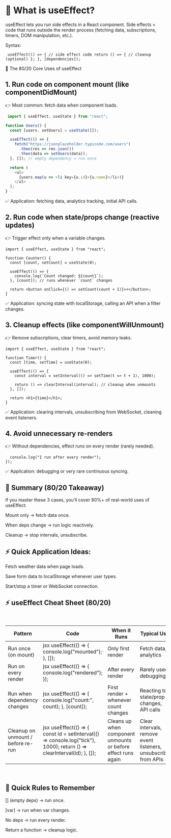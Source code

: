 # 🔑 What is useEffect?

useEffect lets you run side effects in a React component.
Side effects = code that runs outside the render process (fetching data, subscriptions, timers, DOM manipulation, etc.).

Syntax:

`` useEffect(() => {
  // side effect code
  return () => {
    // cleanup (optional)
  };
}, [dependencies]);``

🎯 The 80/20 Core Uses of useEffect
## 1. Run code on component mount (like componentDidMount)

👉 Most common: fetch data when component loads.
```javascript
 import { useEffect, useState } from "react";

function Users() {
  const [users, setUsers] = useState([]);

  useEffect(() => {
    fetch("https://jsonplaceholder.typicode.com/users")
      .then(res => res.json())
      .then(data => setUsers(data));
  }, []); // empty dependency = run once

  return (
    <ul>
      {users.map(u => <li key={u.id}>{u.name}</li>)}
    </ul>
  );
}
```


✅ Application: fetching data, analytics tracking, initial API calls.

## 2. Run code when state/props change (reactive updates)

👉 Trigger effect only when a variable changes.
```
import { useEffect, useState } from "react";

function Counter() {
  const [count, setCount] = useState(0);

  useEffect(() => {
    console.log(`Count changed: ${count}`);
  }, [count]); // runs whenever `count` changes

  return <button onClick={() => setCount(count + 1)}>+</button>;
}
```

✅ Application: syncing state with localStorage, calling an API when a filter changes.

## 3. Cleanup effects (like componentWillUnmount)

👉 Remove subscriptions, clear timers, avoid memory leaks.
```javacript
import { useEffect, useState } from "react";

function Timer() {
  const [time, setTime] = useState(0);

  useEffect(() => {
    const interval = setInterval(() => setTime(t => t + 1), 1000);

    return () => clearInterval(interval); // cleanup when unmounts
  }, []);

  return <h1>{time}</h1>;
}
```


✅ Application: clearing intervals, unsubscribing from WebSocket, cleaning event listeners.

## 4. Avoid unnecessary re-renders

👉 Without dependencies, effect runs on every render (rarely needed).

```useEffect(() => {
  console.log("I run after every render");
});
```


✅ Application: debugging or very rare continuous syncing.

## 📌 Summary (80/20 Takeaway)

If you master these 3 cases, you’ll cover 80%+ of real-world uses of useEffect:

Mount only → fetch data once.

When deps change → run logic reactively.

Cleanup → stop intervals, unsubscribe.

## ⚡ Quick Application Ideas:

Fetch weather data when page loads.

Save form data to localStorage whenever user types.

Start/stop a timer or WebSocket connection.



## ⚡ useEffect Cheat Sheet (80/20)
<br/>

|Pattern|	Code	|When it Runs	|Typical Use|
|-------|------|------------|------------|
|Run once (on mount)|	jsx useEffect(() => { console.log("mounted"); }, []);|	Only first render|	Fetch data, analytics|
|Run on every render|	jsx useEffect(() => { console.log("rendered"); });|	After every render	|Rarely used, debugging
|Run when dependency changes	|jsx useEffect(() => { console.log("count:", count); }, [count]);|	First render + whenever count changes|	Reacting to state/prop changes, API calls
|Cleanup on unmount / before re-run	|jsx useEffect(() => { const id = setInterval(() => console.log("tick"), 1000); return () => clearInterval(id); }, []);	|Cleans up when component unmounts or before effect runs again	|Clear intervals, remove event listeners, unsubscribe from APIs

<br/>

## 🧠 Quick Rules to Remember

[] (empty deps) → run once.

[var] → run when var changes.

No deps → run every render.

Return a function → cleanup logic.

